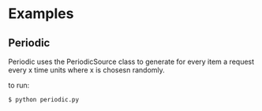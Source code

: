 # Examples

## Periodic

Periodic uses the PeriodicSource class to generate for every item a request every x time units where x is chosesn randomly.

to run:

```$ python periodic.py ```


